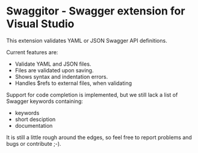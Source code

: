 # Swaggitor - Swagger extension for Visual Studio

This extension validates YAML or JSON Swagger API definitions.

Current features are:
- Validate YAML and JSON files.
- Files are validated upon saving.
- Shows syntax and indentation errors.
- Handles $refs to external files, when validating

Support for code completion is implemented, but we still lack a list of Swagger keywords containing:
- keywords
- short desciption
- documentation

It is still a little rough around the edges, so feel free to report problems and bugs or contribute ;-). 